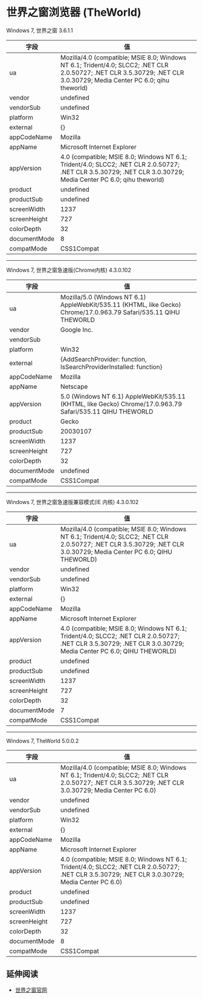 
# 世界之窗浏览器 (TheWorld)


Windows 7, 世界之窗 3.6.1.1

 字段 | 值 |
|--------------|------------------------------------------------------------------------------------------------------------------------------------------------------------------------|
| ua           | Mozilla/4.0 (compatible; MSIE 8.0; Windows NT 6.1; Trident/4.0; SLCC2; .NET CLR 2.0.50727; .NET CLR 3.5.30729; .NET CLR 3.0.30729; Media Center PC 6.0; qihu theworld) |
| vendor       | undefined                                                                                                                                                              |
| vendorSub    | undefined                                                                                                                                                              |
| platform     | Win32                                                                                                                                                                  |
| external     | {}                                                                                                                                                                     |
| appCodeName  | Mozilla                                                                                                                                                                |
| appName      | Microsoft Internet Explorer                                                                                                                                            |
| appVersion   | 4.0 (compatible; MSIE 8.0; Windows NT 6.1; Trident/4.0; SLCC2; .NET CLR 2.0.50727; .NET CLR 3.5.30729; .NET CLR 3.0.30729; Media Center PC 6.0; qihu theworld)         |
| product      | undefined                                                                                                                                                              |
| productSub   | undefined                                                                                                                                                              |
| screenWidth  | 1237                                                                                                                                                                   |
| screenHeight | 727                                                                                                                                                                    |
| colorDepth   | 32                                                                                                                                                                     |
| documentMode | 8                                                                                                                                                                      |
| compatMode   | CSS1Compat                                                                                                                                                             |

----

Windows 7, 世界之窗急速版(Chrome内核) 4.3.0.102

| 字段         | 值                                                                                                                 |
|--------------|--------------------------------------------------------------------------------------------------------------------|
| ua           | Mozilla/5.0 (Windows NT 6.1) AppleWebKit/535.11 (KHTML, like Gecko) Chrome/17.0.963.79 Safari/535.11 QIHU THEWORLD |
| vendor       | Google Inc.                                                                                                        |
| vendorSub    |                                                                                                                    |
| platform     | Win32                                                                                                              |
| external     | {AddSearchProvider: function, IsSearchProviderInstalled: function}                                                 |
| appCodeName  | Mozilla                                                                                                            |
| appName      | Netscape                                                                                                           |
| appVersion   | 5.0 (Windows NT 6.1) AppleWebKit/535.11 (KHTML, like Gecko) Chrome/17.0.963.79 Safari/535.11 QIHU THEWORLD         |
| product      | Gecko                                                                                                              |
| productSub   | 20030107                                                                                                           |
| screenWidth  | 1237                                                                                                               |
| screenHeight | 727                                                                                                                |
| colorDepth   | 32                                                                                                                 |
| documentMode | undefined                                                                                                          |
| compatMode   | CSS1Compat                                                                                                         |

----

Windows 7, 世界之窗急速版兼容模式(IE 内核) 4.3.0.102

| 字段         | 值                                                                                                                                                                     |
|--------------|------------------------------------------------------------------------------------------------------------------------------------------------------------------------|
| ua           | Mozilla/4.0 (compatible; MSIE 8.0; Windows NT 6.1; Trident/4.0; SLCC2; .NET CLR 2.0.50727; .NET CLR 3.5.30729; .NET CLR 3.0.30729; Media Center PC 6.0; QIHU THEWORLD) |
| vendor       | undefined                                                                                                                                                              |
| vendorSub    | undefined                                                                                                                                                              |
| platform     | Win32                                                                                                                                                                  |
| external     | {}                                                                                                                                                                     |
| appCodeName  | Mozilla                                                                                                                                                                |
| appName      | Microsoft Internet Explorer                                                                                                                                            |
| appVersion   | 4.0 (compatible; MSIE 8.0; Windows NT 6.1; Trident/4.0; SLCC2; .NET CLR 2.0.50727; .NET CLR 3.5.30729; .NET CLR 3.0.30729; Media Center PC 6.0; QIHU THEWORLD)         |
| product      | undefined                                                                                                                                                              |
| productSub   | undefined                                                                                                                                                              |
| screenWidth  | 1237                                                                                                                                                                   |
| screenHeight | 727                                                                                                                                                                    |
| colorDepth   | 32                                                                                                                                                                     |
| documentMode | 7                                                                                                                                                                      |
| compatMode   | CSS1Compat                                                                                                                                                             |

----

Windows 7, TheWorld 5.0.0.2

| 字段         | 值                                                                                                                                                      |
|--------------|---------------------------------------------------------------------------------------------------------------------------------------------------------|
| ua           | Mozilla/4.0 (compatible; MSIE 8.0; Windows NT 6.1; Trident/4.0; SLCC2; .NET CLR 2.0.50727; .NET CLR 3.5.30729; .NET CLR 3.0.30729; Media Center PC 6.0) |
| vendor       | undefined                                                                                                                                               |
| vendorSub    | undefined                                                                                                                                               |
| platform     | Win32                                                                                                                                                   |
| external     | {}                                                                                                                                                      |
| appCodeName  | Mozilla                                                                                                                                                 |
| appName      | Microsoft Internet Explorer                                                                                                                             |
| appVersion   | 4.0 (compatible; MSIE 8.0; Windows NT 6.1; Trident/4.0; SLCC2; .NET CLR 2.0.50727; .NET CLR 3.5.30729; .NET CLR 3.0.30729; Media Center PC 6.0)         |
| product      | undefined                                                                                                                                               |
| productSub   | undefined                                                                                                                                               |
| screenWidth  | 1237                                                                                                                                                    |
| screenHeight | 727                                                                                                                                                     |
| colorDepth   | 32                                                                                                                                                      |
| documentMode | 8                                                                                                                                                       |
| compatMode   | CSS1Compat                                                                                                                                              |

## 延伸阅读

* [世界之窗官网](http://www.theworld.cn/)
